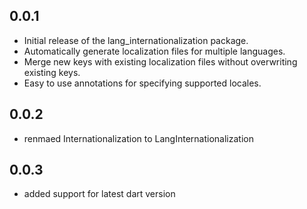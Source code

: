 ## 0.0.1

- Initial release of the lang_internationalization package.
- Automatically generate localization files for multiple languages.
- Merge new keys with existing localization files without overwriting existing keys.
- Easy to use annotations for specifying supported locales.

## 0.0.2
- renmaed Internationalization to LangInternationalization

## 0.0.3
- added support for latest dart version